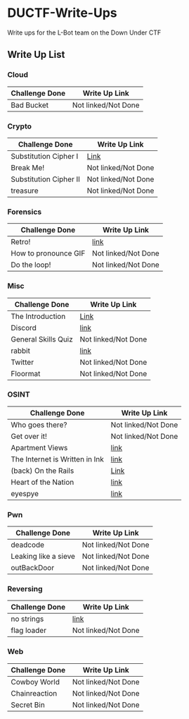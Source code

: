 # DUCTF-Write-Ups
Write ups for the L-Bot team on the Down Under CTF

## Write Up List

### Cloud
Challenge Done | Write Up Link
--- | ---
Bad Bucket | Not linked/Not Done

### Crypto
Challenge Done | Write Up Link
--- | ---
Substitution Cipher I | [Link](https://github.com/L-Bot-SBHS/DUCTF-Write-Ups/blob/master/Crypto/Substitution%20Cipher%20I/solution.md)
Break Me! | Not linked/Not Done
Substitution Cipher II | Not linked/Not Done
treasure | Not linked/Not Done

### Forensics
Challenge Done | Write Up Link
--- | ---
Retro! | [link](Forensics/Retro/solution.md)
How to pronounce GIF | Not linked/Not Done
Do the loop! | Not linked/Not Done

### Misc
Challenge Done | Write Up Link
--- | ---
The Introduction | [Link](https://github.com/L-Bot-SBHS/DUCTF-Write-Ups/blob/master/Misc/The%20Introduction/solution.md)
Discord | [link](Misc/Discord/solution.md)
General Skills Quiz | Not linked/Not Done
rabbit | [link](https://www.youtube.com/watch?v=dQw4w9WgXcQ)
Twitter | Not linked/Not Done
Floormat | Not linked/Not Done

### OSINT
Challenge Done | Write Up Link
--- | ---
Who goes there? | Not linked/Not Done
Get over it! | Not linked/Not Done
Apartment Views | [link](OSINT/Apartment%20Views/solution.md)
The Internet is Written in Ink| [link](OSINT/The%20Internet%20is%20Written%20in%20Ink/solution.md)
(back) On the Rails | [Link](https://github.com/L-Bot-SBHS/DUCTF-Write-Ups/blob/master/OSINT/(back)%20On%20the%20rails/solution.md)
Heart of the Nation | [link](OSINT/Heart%20of%20the%20Nation/solution.md)
eyespye | [link](OSINT/eyespye/solution.md)

### Pwn
Challenge Done | Write Up Link
--- | ---
deadcode | Not linked/Not Done
Leaking like a sieve | Not linked/Not Done
outBackDoor | Not linked/Not Done

### Reversing
Challenge Done | Write Up Link
--- | ---
no strings | [link](Reversing/no%20strings/solution.md)
flag loader | Not linked/Not Done

### Web
Challenge Done | Write Up Link
--- | ---
Cowboy World | Not linked/Not Done
Chainreaction | Not linked/Not Done
Secret Bin | Not linked/Not Done
